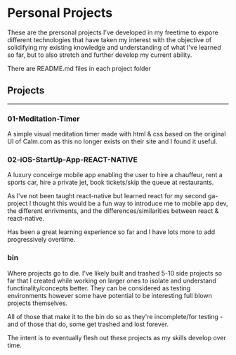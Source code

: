 # Personal Projects

These are the prersonal projects I've developed in my freetime to expore different technologies that have taken my interest with the objective of solidifying my existing knowledge and understanding of what I've learned so far, but to also stretch and further develop my current ability.

There are README.md files in each project folder
## Projects
--------

### 01-Meditation-Timer
A simple visual meditation timer made with html & css based on the original UI of Calm.com as this no longer exists on their site and I found it useful. 

### 02-iOS-StartUp-App-REACT-NATIVE
A luxury conceirge mobile app enabling the user to hire a chauffeur, rent a sports car, hire a private jet, book tickets/skip the queue at restaurants.

As I've not been taught react-native but learned react for my second ga-project I thought this would be a fun way to introduce me to mobile app dev, the different enrivments, and the differences/similarities between react & react-native.

Has been a great learning experience so far and I have lots more to add progressively overtime.

### bin
Where projects go to die. I've likely built and trashed 5-10 side projects so far that I created while working on larger ones to isolate and understand functinality/concepts better. They can be considered as testing environments however some have potential to be interesting full blown projects themselves. 

All of those that make it to the bin do so as they're incomplete/for testing - and of those that do, some get trashed and lost forever.

The intent is to eventually flesh out these projects as my skills develop over time.
